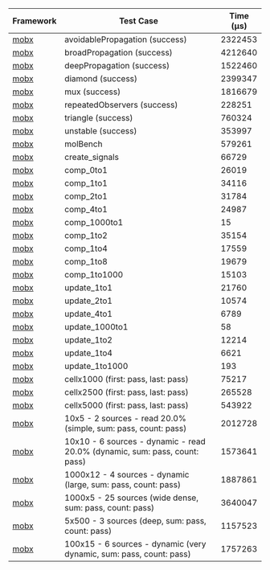 | Framework | Test Case | Time (μs) |
| --- | --- | --- |
| [mobx](https://github.com/mobxjs/mobx.dart) | avoidablePropagation (success) | 2322453 |
| [mobx](https://github.com/mobxjs/mobx.dart) | broadPropagation (success) | 4212640 |
| [mobx](https://github.com/mobxjs/mobx.dart) | deepPropagation (success) | 1522460 |
| [mobx](https://github.com/mobxjs/mobx.dart) | diamond (success) | 2399347 |
| [mobx](https://github.com/mobxjs/mobx.dart) | mux (success) | 1816679 |
| [mobx](https://github.com/mobxjs/mobx.dart) | repeatedObservers (success) | 228251 |
| [mobx](https://github.com/mobxjs/mobx.dart) | triangle (success) | 760324 |
| [mobx](https://github.com/mobxjs/mobx.dart) | unstable (success) | 353997 |
| [mobx](https://github.com/mobxjs/mobx.dart) | molBench | 579261 |
| [mobx](https://github.com/mobxjs/mobx.dart) | create_signals | 66729 |
| [mobx](https://github.com/mobxjs/mobx.dart) | comp_0to1 | 26019 |
| [mobx](https://github.com/mobxjs/mobx.dart) | comp_1to1 | 34116 |
| [mobx](https://github.com/mobxjs/mobx.dart) | comp_2to1 | 31784 |
| [mobx](https://github.com/mobxjs/mobx.dart) | comp_4to1 | 24987 |
| [mobx](https://github.com/mobxjs/mobx.dart) | comp_1000to1 | 15 |
| [mobx](https://github.com/mobxjs/mobx.dart) | comp_1to2 | 35154 |
| [mobx](https://github.com/mobxjs/mobx.dart) | comp_1to4 | 17559 |
| [mobx](https://github.com/mobxjs/mobx.dart) | comp_1to8 | 19679 |
| [mobx](https://github.com/mobxjs/mobx.dart) | comp_1to1000 | 15103 |
| [mobx](https://github.com/mobxjs/mobx.dart) | update_1to1 | 21760 |
| [mobx](https://github.com/mobxjs/mobx.dart) | update_2to1 | 10574 |
| [mobx](https://github.com/mobxjs/mobx.dart) | update_4to1 | 6789 |
| [mobx](https://github.com/mobxjs/mobx.dart) | update_1000to1 | 58 |
| [mobx](https://github.com/mobxjs/mobx.dart) | update_1to2 | 12214 |
| [mobx](https://github.com/mobxjs/mobx.dart) | update_1to4 | 6621 |
| [mobx](https://github.com/mobxjs/mobx.dart) | update_1to1000 | 193 |
| [mobx](https://github.com/mobxjs/mobx.dart) | cellx1000 (first: pass, last: pass) | 75217 |
| [mobx](https://github.com/mobxjs/mobx.dart) | cellx2500 (first: pass, last: pass) | 265528 |
| [mobx](https://github.com/mobxjs/mobx.dart) | cellx5000 (first: pass, last: pass) | 543922 |
| [mobx](https://github.com/mobxjs/mobx.dart) | 10x5 - 2 sources - read 20.0% (simple, sum: pass, count: pass) | 2012728 |
| [mobx](https://github.com/mobxjs/mobx.dart) | 10x10 - 6 sources - dynamic - read 20.0% (dynamic, sum: pass, count: pass) | 1573641 |
| [mobx](https://github.com/mobxjs/mobx.dart) | 1000x12 - 4 sources - dynamic (large, sum: pass, count: pass) | 1887861 |
| [mobx](https://github.com/mobxjs/mobx.dart) | 1000x5 - 25 sources (wide dense, sum: pass, count: pass) | 3640047 |
| [mobx](https://github.com/mobxjs/mobx.dart) | 5x500 - 3 sources (deep, sum: pass, count: pass) | 1157523 |
| [mobx](https://github.com/mobxjs/mobx.dart) | 100x15 - 6 sources - dynamic (very dynamic, sum: pass, count: pass) | 1757263 |
